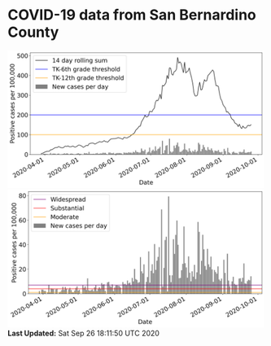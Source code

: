 # COVID-19 data from San Bernardino County
![image1](plots/graph.png)
![image2](plots/classification.png)
**Last Updated:** Sat Sep 26 18:11:50 UTC 2020